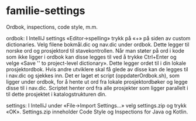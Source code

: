 # familie-settings
Ordbok, inspections, code style, m.m.

ordbok: 
I IntelliJ settings «Editor->spelling» trykk på «+» på siden av custom dictionaries. 
Velg filene bokmål.dic og nav.dic under ordbok. Dette legger til norske ord og prosjektord 
til stavekontrollen. Når man støter på ord i kode som ikke ligger i ordbok kan disse legges til ved å 
trykke Ctrl+Enter og velge «Save '<ord>' to project-level dictionary». Dette legger ordet til i din lokale prosjektordbok.
Hvis andre utviklere skal få glede av disse kan de legges til i nav.dic og sjekkes inn. 
Det er laget et script (oppdaterOrdbok.sh), som ligger under ordbok, for å hente ut ord fra lokale prosjektordbøker 
og legge disse til i nav.dic. Scriptet henter ord fra alle prosjekter som ligger parallelt i til dette prosjektet
i katalogstrukturen din.

settings:
I IntelliJ under «File->Import Settings...» velg settings.zip og trykk «OK». 
Settings.zip inneholder Code Style og Inspections for Java og Kotlin.